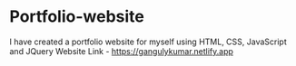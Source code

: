 # Portfolio-website
I have created a portfolio website for myself using HTML, CSS, JavaScript and JQuery
Website Link - https://gangulykumar.netlify.app
